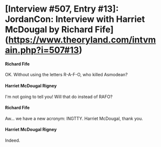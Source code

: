 # [Interview #507, Entry #13]: JordanCon: Interview with Harriet McDougal by Richard Fife](https://www.theoryland.com/intvmain.php?i=507#13)

#### Richard Fife

OK. Without using the letters R-A-F-O, who killed Asmodean?

#### Harriet McDougal Rigney

I'm not going to tell you! Will that do instead of RAFO?

#### Richard Fife

Aw... we have a new acronym: INGTTY. Harriet McDougal, thank you.

#### Harriet McDougal Rigney

Indeed.

